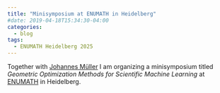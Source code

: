 ```yaml
---
title: "Minisymposium at ENUMATH in Heidelberg"
#date: 2019-04-18T15:34:30-04:00
categories:
  - blog
tags:
  - ENUMATH Heidelberg 2025
---
```


Together with [Johannes Müller](https://muellerjohannes.github.io) I am organizing a minisymposium titled *Geometric Optimization Methods for Scientific Machine Learning* at [ENUMATH](https://enumath2025.eu) in Heidelberg.
